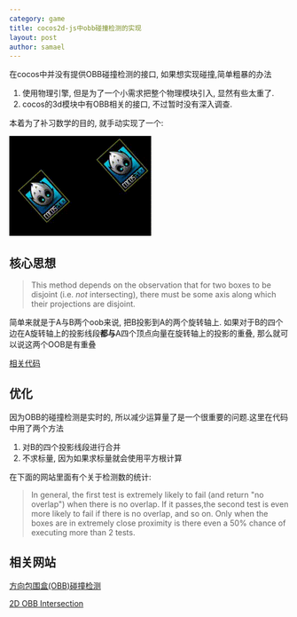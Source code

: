```yaml
---
category: game
title: cocos2d-js中obb碰撞检测的实现
layout: post
author: samael
---
```

在cocos中并没有提供OBB碰撞检测的接口, 如果想实现碰撞,简单粗暴的办法

1. 使用物理引擎, 但是为了一个小需求把整个物理模块引入, 显然有些太重了.
2. cocos的3d模块中有OBB相关的接口, 不过暂时没有深入调查.

本着为了补习数学的目的, 就手动实现了一个:

![Demo](/img/OBB_demo.gif)

## 核心思想

> This method depends on the observation that
for two boxes to be disjoint (i.e. *not* intersecting), there must be some axis
along which their projections are disjoint.

简单来就是于A与B两个oob来说, 把B投影到A的两个旋转轴上. 如果对于B的四个边在A旋转轴上的投影线段**都与**A四个顶点向量在旋转轴上的投影的重叠, 那么就可以说这两个OOB是有重叠

[相关代码](https://github.com/samael65535/GameLab/blob/master/src/OBBTest.js)

## 优化
因为OBB的碰撞检测是实时的, 所以减少运算量了是一个很重要的问题.这里在代码中用了两个方法

1. 对B的四个投影线段进行合并
2. 不求标量, 因为如果求标量就会使用平方根计算

在下面的网站里面有个关于检测数的统计:

> In general, the first test is extremely likely to fail (and return "no overlap") when there is no overlap. If it passes,the second test is even more likely to fail if there is no overlap, and so on. Only when the boxes are in extremely close proximity is there even a 50% chance of executing more than 2 tests.

## 相关网站
[方向包围盒(OBB)碰撞检测](http://www.cnblogs.com/iamzhanglei/archive/2012/06/07/2539751.html)

[2D OBB Intersection](http://www.flipcode.com/archives/2D_OBB_Intersection.shtml)
